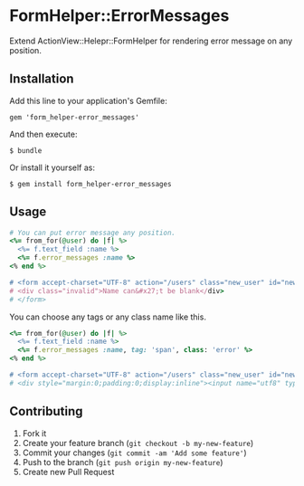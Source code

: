 # FormHelper::ErrorMessages

Extend ActionView::Helepr::FormHelper for rendering error message on any position.

## Installation

Add this line to your application's Gemfile:

    gem 'form_helper-error_messages'

And then execute:

    $ bundle

Or install it yourself as:

    $ gem install form_helper-error_messages

## Usage

```ruby
# You can put error message any position.
<%= from_for(@user) do |f| %>
  <%= f.text_field :name %>
  <%= f.error_messages :name %>
<% end %>

# <form accept-charset="UTF-8" action="/users" class="new_user" id="new_user" method="post"><div style="margin:0;padding:0;display:inline"><input name="utf8" type="hidden" value="&#x2713;" /></div>
# <div class="invalid">Name can&#x27;t be blank</div>
# </form>
```
You can choose any tags or any class name like this.

```ruby
<%= from_for(@user) do |f| %>
  <%= f.text_field :name %>
  <%= f.error_messages :name, tag: 'span', class: 'error' %>
<% end %>

# <form accept-charset="UTF-8" action="/users" class="new_user" id="new_user" method="post">
# <div style="margin:0;padding:0;display:inline"><input name="utf8" type="hidden" value="&#x2713;" /></div><span class="error">Name can&#x27;t be blank</span></form>
```

## Contributing

1. Fork it
2. Create your feature branch (`git checkout -b my-new-feature`)
3. Commit your changes (`git commit -am 'Add some feature'`)
4. Push to the branch (`git push origin my-new-feature`)
5. Create new Pull Request
